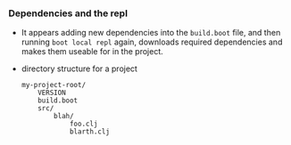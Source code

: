 ### Dependencies and the repl
* It appears adding new dependencies into the `build.boot` file, and then running `boot local repl` again, 
  downloads required dependencies and makes them useable for in the project. 
* directory structure for a project 

  ```
  my-project-root/
      VERSION
      build.boot
      src/
          blah/
              foo.clj
              blarth.clj
  ```
